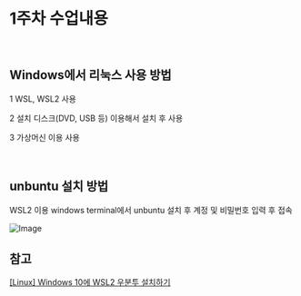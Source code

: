 <h1>1주차 수업내용</h1>
<br>
<h2>Windows에서 리눅스 사용 방법</h2>

1 WSL, WSL2 사용

2 설치 디스크(DVD, USB 등) 이용해서 설치 후 사용

3 가상머신 이용 사용

<br>
<h2>unbuntu 설치 방법</h2>
<p>WSL2 이용 windows terminal에서 unbuntu 설치 후 계정 및 비밀번호 입력 후 접속</p>

![Image](https://github.com/user-attachments/assets/539adc61-cae6-408c-a4af-500623040306)
<h2>참고</h2>

[[Linux] Windows 10에 WSL2 우분투 설치하기](https://velog.io/@pikamon/Linux-3)
